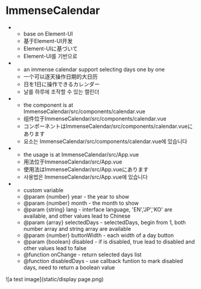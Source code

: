 # ImmenseCalendar
*   
  * base on Element-UI
  * 基于Element-UI开发
  * Element-UIに基づいて
  * Element-UI를 기반으로
*   
  * an immense calendar support selecting days one by one
  * 一个可以逐天操作日期的大日历
  * 日を1日に操作できるカレンダー
  * 날를 하루에 조작할 수 있는 캘린더
*   
  * the component is at ImmenseCalendar/src/components/calendar.vue
  * 组件位于ImmenseCalendar/src/components/calendar.vue
  * コンポーネントはImmenseCalendar/src/components/calendar.vueにあります
  * 요소는 ImmenseCalendar/src/components/calendar.vue에 있습니다
*   
  * the usage is at ImmenseCalendar/src/App.vue
  * 用法位于ImmenseCalendar/src/App.vue
  * 使用法はImmenseCalendar/src/App.vueにあります
  * 사용법은 ImmenseCalendar/src/App.vue에 있습니다
*   
  * custom variable
  * @param {number} year - the year to show
  * @param {number} month - the month to show
  * @param {string} lang - interface language, 'EN','JP','KO' are available, and other values lead to Chinese
  * @param {array} selectedDays - selectedDays, begin from 1, both number array and string array are available
  * @param {number} buttonWidth - each width of a day button
  * @param {boolean} disabled - if is disabled, true lead to disabled and other values lead to false
  * @function onChange - return selected days list
  * @function disabledDays - use callback funtion to mark disabled days, need to return a boolean value

![a test image](static/display page.png)
